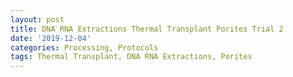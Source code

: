 ```yaml
---
layout: post
title: DNA RNA Extractions Thermal Transplant Porites Trial 2
date: '2019-12-04'
categories: Processing, Protocols
tags: Thermal Transplant, DNA RNA Extractions, Porites
---
```

